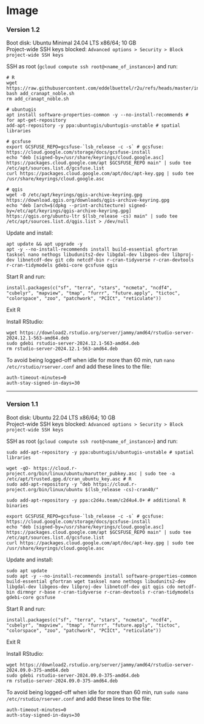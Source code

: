 
# Image

### Version 1.2
Boot disk: Ubuntu Minimal 24.04 LTS x86/64; 10 GB  
Project-wide SSH keys blocked: `Advanced options > Security > Block project-wide SSH keys`

SSH as root (`gcloud compute ssh root@<name_of_instance>`) and run:

```
# R
wget https://raw.githubusercontent.com/eddelbuettel/r2u/refs/heads/master/inst/scripts/add_cranapt_noble.sh
bash add_cranapt_noble.sh
rm add_cranapt_noble.sh

# ubuntugis
apt install software-properties-common -y --no-install-recommends # for apt-get-repository
add-apt-repository -y ppa:ubuntugis/ubuntugis-unstable # spatial libraries

# gcsfuse
export GCSFUSE_REPO=gcsfuse-`lsb_release -c -s` # gcsfuse: https://cloud.google.com/storage/docs/gcsfuse-install
echo "deb [signed-by=/usr/share/keyrings/cloud.google.asc] https://packages.cloud.google.com/apt $GCSFUSE_REPO main" | sudo tee /etc/apt/sources.list.d/gcsfuse.list
curl https://packages.cloud.google.com/apt/doc/apt-key.gpg | sudo tee /usr/share/keyrings/cloud.google.asc

# qgis
wget -O /etc/apt/keyrings/qgis-archive-keyring.gpg https://download.qgis.org/downloads/qgis-archive-keyring.gpg
echo "deb [arch=$(dpkg --print-architecture) signed-by=/etc/apt/keyrings/qgis-archive-keyring.gpg] https://qgis.org/ubuntu-ltr $(lsb_release -cs) main" | sudo tee /etc/apt/sources.list.d/qgis.list > /dev/null

```

Update and install:
```
apt update && apt upgrade -y
apt -y --no-install-recommends install build-essential gfortran tasksel nano nethogs libudunits2-dev libgdal-dev libgeos-dev libproj-dev libnetcdf-dev git cdo netcdf-bin r-cran-tidyverse r-cran-devtools r-cran-tidymodels gdebi-core gcsfuse qgis

```

Start R and run:
```
install.packages(c("sf", "terra", "stars", "ncmeta", "ncdf4", "cubelyr", "mapview", "tmap", "furrr", "future.apply", "tictoc", "colorspace", "zoo", "patchwork", "PCICt", "reticulate"))
```
Exit R

Install RStudio:
```
wget https://download2.rstudio.org/server/jammy/amd64/rstudio-server-2024.12.1-563-amd64.deb
sudo gdebi rstudio-server-2024.12.1-563-amd64.deb
rm rstudio-server-2024.12.1-563-amd64.deb
```
To avoid being logged-off when idle for more than 60 min, run `nano /etc/rstudio/rserver.conf` and add these lines to the file:
```
auth-timeout-minutes=0
auth-stay-signed-in-days=30
```

-----

### Version 1.1
Boot disk: Ubuntu 22.04 LTS x86/64; 10 GB  
Project-wide SSH keys blocked: `Advanced options > Security > Block project-wide SSH keys`

SSH as root (`gcloud compute ssh root@<name_of_instance>`) and run:
```
sudo add-apt-repository -y ppa:ubuntugis/ubuntugis-unstable # spatial libraries

wget -qO- https://cloud.r-project.org/bin/linux/ubuntu/marutter_pubkey.asc | sudo tee -a /etc/apt/trusted.gpg.d/cran_ubuntu_key.asc # R
sudo add-apt-repository -y "deb https://cloud.r-project.org/bin/linux/ubuntu $(lsb_release -cs)-cran40/"

sudo add-apt-repository -y ppa:c2d4u.team/c2d4u4.0+ # additional R binaries

export GCSFUSE_REPO=gcsfuse-`lsb_release -c -s` # gcsfuse: https://cloud.google.com/storage/docs/gcsfuse-install
echo "deb [signed-by=/usr/share/keyrings/cloud.google.asc] https://packages.cloud.google.com/apt $GCSFUSE_REPO main" | sudo tee /etc/apt/sources.list.d/gcsfuse.list
curl https://packages.cloud.google.com/apt/doc/apt-key.gpg | sudo tee /usr/share/keyrings/cloud.google.asc
```

Update and install:
```
sudo apt update
sudo apt -y --no-install-recommends install software-properties-common build-essential gfortran wget tasksel nano nethogs libudunits2-dev libgdal-dev libgeos-dev libproj-dev libnetcdf-dev git qgis cdo netcdf-bin dirmngr r-base r-cran-tidyverse r-cran-devtools r-cran-tidymodels gdebi-core gcsfuse
```

Start R and run:
```
install.packages(c("sf", "terra", "stars", "ncmeta", "ncdf4", "cubelyr", "mapview", "tmap", "furrr", "future.apply", "tictoc", "colorspace", "zoo", "patchwork", "PCICt", "reticulate"))
```
Exit R

Install RStudio:
```
wget https://download2.rstudio.org/server/jammy/amd64/rstudio-server-2024.09.0-375-amd64.deb
sudo gdebi rstudio-server-2024.09.0-375-amd64.deb
rm rstudio-server-2024.09.0-375-amd64.deb
```
To avoid being logged-off when idle for more than 60 min, run `sudo nano /etc/rstudio/rserver.conf` and add these lines to the file:
```
auth-timeout-minutes=0
auth-stay-signed-in-days=30
```
